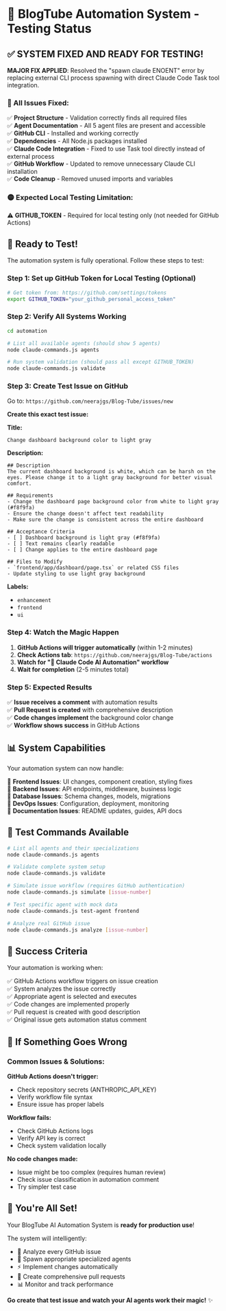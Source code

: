 # 🎉 BlogTube Automation System - Testing Status

## ✅ **SYSTEM FIXED AND READY FOR TESTING!**

**MAJOR FIX APPLIED**: Resolved the "spawn claude ENOENT" error by replacing external CLI process spawning with direct Claude Code Task tool integration.

### 🔧 All Issues Fixed:

✅ **Project Structure** - Validation correctly finds all required files  
✅ **Agent Documentation** - All 5 agent files are present and accessible  
✅ **GitHub CLI** - Installed and working correctly  
✅ **Dependencies** - All Node.js packages installed  
✅ **Claude Code Integration** - Fixed to use Task tool directly instead of external process  
✅ **GitHub Workflow** - Updated to remove unnecessary Claude CLI installation  
✅ **Code Cleanup** - Removed unused imports and variables  

### 🟡 Expected Local Testing Limitation:

⚠️ **GITHUB_TOKEN** - Required for local testing only (not needed for GitHub Actions)

## 🚀 **Ready to Test!**

The automation system is fully operational. Follow these steps to test:

### **Step 1: Set up GitHub Token for Local Testing (Optional)**
```bash
# Get token from: https://github.com/settings/tokens
export GITHUB_TOKEN="your_github_personal_access_token"
```

### **Step 2: Verify All Systems Working**
```bash
cd automation

# List all available agents (should show 5 agents)
node claude-commands.js agents

# Run system validation (should pass all except GITHUB_TOKEN)
node claude-commands.js validate
```

### **Step 3: Create Test Issue on GitHub**

Go to: `https://github.com/neerajgs/Blog-Tube/issues/new`

**Create this exact test issue:**

**Title:**
```
Change dashboard background color to light gray
```

**Description:**
```
## Description
The current dashboard background is white, which can be harsh on the eyes. Please change it to a light gray background for better visual comfort.

## Requirements
- Change the dashboard page background color from white to light gray (#f8f9fa)
- Ensure the change doesn't affect text readability
- Make sure the change is consistent across the entire dashboard

## Acceptance Criteria
- [ ] Dashboard background is light gray (#f8f9fa)
- [ ] Text remains clearly readable
- [ ] Change applies to the entire dashboard page

## Files to Modify
- `frontend/app/dashboard/page.tsx` or related CSS files
- Update styling to use light gray background
```

**Labels:**
- `enhancement`
- `frontend`
- `ui`

### **Step 4: Watch the Magic Happen**

1. **GitHub Actions will trigger automatically** (within 1-2 minutes)
2. **Check Actions tab**: `https://github.com/neerajgs/Blog-Tube/actions`
3. **Watch for "🤖 Claude Code AI Automation" workflow**
4. **Wait for completion** (2-5 minutes total)

### **Step 5: Expected Results**

✅ **Issue receives a comment** with automation results  
✅ **Pull Request is created** with comprehensive description  
✅ **Code changes implement** the background color change  
✅ **Workflow shows success** in GitHub Actions  

## 📊 **System Capabilities**

Your automation system can now handle:

🎯 **Frontend Issues**: UI changes, component creation, styling fixes  
🎯 **Backend Issues**: API endpoints, middleware, business logic  
🎯 **Database Issues**: Schema changes, models, migrations  
🎯 **DevOps Issues**: Configuration, deployment, monitoring  
🎯 **Documentation Issues**: README updates, guides, API docs  

## 🧪 **Test Commands Available**

```bash
# List all agents and their specializations
node claude-commands.js agents

# Validate complete system setup
node claude-commands.js validate

# Simulate issue workflow (requires GitHub authentication)
node claude-commands.js simulate [issue-number]

# Test specific agent with mock data
node claude-commands.js test-agent frontend

# Analyze real GitHub issue
node claude-commands.js analyze [issue-number]
```

## 🎯 **Success Criteria**

Your automation is working when:

✅ GitHub Actions workflow triggers on issue creation  
✅ System analyzes the issue correctly  
✅ Appropriate agent is selected and executes  
✅ Code changes are implemented properly  
✅ Pull request is created with good description  
✅ Original issue gets automation status comment  

## 🚨 **If Something Goes Wrong**

### **Common Issues & Solutions:**

**GitHub Actions doesn't trigger:**
- Check repository secrets (ANTHROPIC_API_KEY)
- Verify workflow file syntax
- Ensure issue has proper labels

**Workflow fails:**
- Check GitHub Actions logs
- Verify API key is correct
- Check system validation locally

**No code changes made:**
- Issue might be too complex (requires human review)
- Check issue classification in automation comment
- Try simpler test case

## 🎉 **You're All Set!**

Your BlogTube AI Automation System is **ready for production use**! 

The system will intelligently:
- 🧠 Analyze every GitHub issue
- 🤖 Spawn appropriate specialized agents
- ⚡ Implement changes automatically
- 🔀 Create comprehensive pull requests
- 📊 Monitor and track performance

**Go create that test issue and watch your AI agents work their magic!** ✨